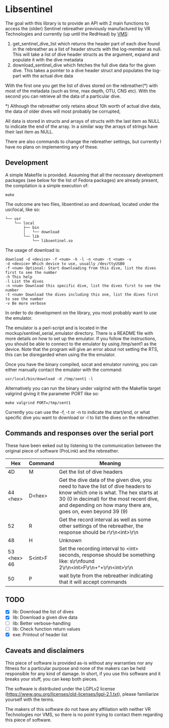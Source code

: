 # Libsentinel

The goal with this library is to provide an API with 2 main functions to access the (older) Sentinel rebreather previously manufactured by VR Technologies and currently (up until the RedHead) by [VMS](http://www.vmsrebreathers.com/):

1. get_sentinel_dive_list which returns the header part of each dive found in the rebreather as a list of header structs with the log-member as null. This will take a list of dive header structs as the argument, expand and populate it with the dive metadata
2. download_sentinel_dive which fetches the full dive data for the given dive. This takes a pointer to a dive header struct and populates the log-part with the actual dive data

With the first one you get the list of dives stored on the rebreather(*) with most of the metadata (such as time, max depth, OTU, CNS etc). With the second you can retrieve all the data of a particular dive.

*) Although the rebreather only retains about 10h worth of actual dive data, the data of older dives will most probably be corrupted,

All data is stored in structs and arrays of structs with the last item as NULL to indicate the end of the array. In a similar way the arrays of strings have their last item as NULL.

There are also commands to change the rebreather settings, but currently I have no plans on implementing any of these.

## Development

A simple Makefile is provided. Assuming that all the necessary development packages (see below for the list of Fedora packages) are already present, the compilation is a simple execution of:

```
make
```

The outcome are two files, libsentinel.so and download, located under the usr/local, like so:

```
└── usr
    └── local
        ├── bin
        │   └── download
        └── lib
            └── libsentinel.so
```

The usage of download is:

```
download -d <device> -f <num> -h -l -n <num> -t <num> -v
-d <device> Which device to use, usually /dev/ttyUSB0
-f <num> Optional: Start downloading from this dive, list the dives first to see the number
-h This help
-l List the dives
-n <num> Download this specific dive, list the dives first to see the number
-t <num> Download the dives including this one, list the dives first to see the number
-v Be more verbose
```

In order to do development on the library, you most probably want to use the emulator.

The emulator is a perl-script and is located in the mockup/sentinel_serial_emulator directory. There is a README file with more details on how to set up the emulator. If you follow the instructions, you should be able to connect to the emulator by using /tmp/sent1 as the device. Note that the program will give an error about not setting the RTS, this can be disregarded when using the the emulator.

Once you have the binary compiled, socat and emulator running, you can either manually contact the emulator with the command:

```
usr/local/bin/download -d /tmp/sent1 -l
```

Alternatively you can run the binary under valgrind with the Makefile target valgrind giving it the parameter PORT like so:

```
make valgrind PORT=/tmp/sent1
```

Currently you can use the -f, -t or -n to indicate the start/end, or what specific dive you want to download or -l to list the dives on the rebreather.

## Commands and responses over the serial port

These have been eeked out by listening to the communication between the original piece of software (ProLink) and the rebreather.

Hex | Command | Meaning
----|---------|--------
4D | M | Get the list of dive headers
44 &lt;hex&gt; | D&lt;hex&gt; | Get the dive data of the given dive, you need to have the list of dive headers to know which one is what. The hex starts at 30 (0 in decimal) for the most recent dive, and depending on how many there are, goes on, even beyond 39 (9)
52 | R | Get the record interval as well as some other settings of the rebreather, the response should be r\r\n&lt;int&gt;\r\n
48 | H | Unknown
53 &lt;hex&gt; 46 | S&lt;int&gt;F | Set the recording interval to &lt;int&gt; seconds, response should be something like: s\r\nfound 2\r\n&lt;int&gt;F\r\n+^+\r\n&lt;int&gt;\r\n
50 | P | wait byte from the rebreather indicating that it will accept commands

## TODO

- [x] lib: Download the list of dives
- [x] lib: Download a given dive data
- [ ] lib: Better verbose-handling
- [ ] lib: Check function return values
- [x] exe: Printout of header list

## Caveats and disclaimers

This piece of software is provided as-is without any warranties nor any fitness for a particular purpose and none of the makers can be held responsible for any kind of damage. In short, if you use this software and it breaks your stuff, you can keep both pieces.

The software is distributed under the LGPLv2 license (https://www.gnu.org/licenses/old-licenses/lgpl-2.1.txt), please familiarize yourself with the terms.

The makers of this software do not have any affiliation with neither VR Technologies nor VMS, so there is no point trying to contact them regarding this piece of software.
